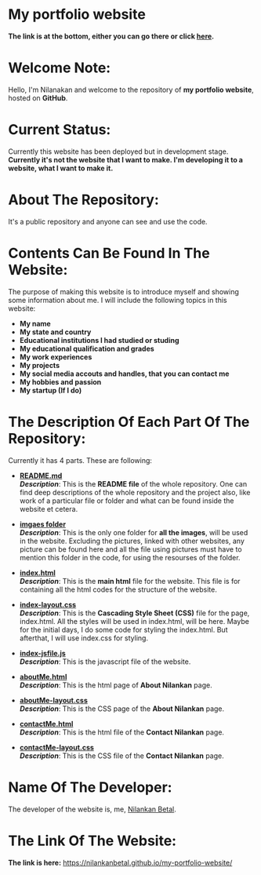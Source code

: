 # My portfolio website
**The link is at the bottom, either you can go there or click [here](https://nilankanbetal.github.io/my-portfolio-website/).**

# Welcome Note:
Hello, I'm Nilanakan and welcome to the repository of **my portfolio website**, hosted on **GitHub**. 

# Current Status:
Currently this website has been deployed but in development stage.
**Currently it's not the website that I want to make. I'm developing it to a website, what I want to make it.**

# About The Repository:
It's a public repository and anyone can see and use the code.

# Contents Can Be Found In The Website:
The purpose of making this website is to introduce myself and showing some information about me.
I will include the following topics in this website:
-  **My name**
-  **My state and country**
-  **Educational institutions I had studied or studing**
-  **My educational qualification and grades**
-  **My work experiences**
-  **My projects**
-  **My social media accouts and handles, that you can contact me**
-  **My hobbies and passion**
-  **My startup (If I do)**

# The Description Of Each Part Of The Repository:
Currently it has 4 parts. These are following:

-  **[README.md](README.md)**
    <br />***Description***: This is the **README file** of the whole repository. One can find deep descriptions of the whole repository and the project also, like work of a particular file or folder and what can be found inside the website et cetera.
    <br>
    
-  **[imgaes folder](images)**
    <br />***Description***: This is the only one folder for **all the images**, will be used in the website. Excluding the pictures, linked with other websites, any picture can be found here and all the file using pictures must have to mention this folder in the code, for using the resourses of the folder.
    <br>
    
-  **[index.html](index.html)**
    <br />***Description***: This is the **main html** file for the website. This file is for containing all the html codes for the structure of the website.
    <br>
    
-  **[index-layout.css](index-layout.css)**
    <br />***Description***: This is the **Cascading Style Sheet (CSS)** file for the page, index.html. All the styles will be used in index.html, will be here. Maybe for the initial days, I do some code for styling the index.html. But afterthat, I will use index.css for styling.
    <br>
    
-  **[index-jsfile.js](index-jsfile.js)**
    <br />***Description***: This is the javascript file of the website.
    <br>
    
-  **[aboutMe.html](aboutMe.html)**
    <br />***Description***: This is the html page of **About Nilankan** page.
    <br>
    
-  **[aboutMe-layout.css](aboutMe-layout.css)**
    <br />***Description***: This is the CSS page of the **About Nilankan** page.
    <br>
    
-  **[contactMe.html](contactMe.html)**
    <br />***Description***: This is the html file of the **Contact Nilankan** page.
    <br>
    
-  **[contactMe-layout.css](contactMe-layout.css)**
    <br />***Description***: This is the CSS file of the **Contact Nilankan** page.
    <br>
    
# Name Of The Developer:
The developer of the website is, me, [Nilankan Betal](https://github.com/NilankanBetal).

# The Link Of The Website:
**The link is here:** https://nilankanbetal.github.io/my-portfolio-website/
